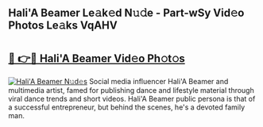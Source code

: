 ## Hali'A Beamer Le𝚊k𝚎d N𝚞𝚍e - Part-wSy Vid𝚎o Photos Le𝚊ks VqAHV

# <h2><a href="http://fbe3yn.evod.top/?m=Hali%27A+Beamer">🔗 👉🔴 Hali'A Beamer Vid𝚎o Ph𝚘t𝚘s</a></h2>

[![Hali'A Beamer N𝚞d𝚎s](https://i.imgur.com/8V9OHl7.gif)](http://fbe3yn.evod.top/?m=Hali%27A+Beamer)
Social media influencer Hali'A Beamer and multimedia artist, famed for publishing dance and lifestyle material through viral dance trends and short videos. Hali'A Beamer public persona is that of a successful entrepreneur, but behind the scenes, he's a devoted family man. 
